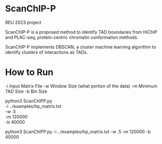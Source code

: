 # ScanChIP-P
REU 2023 project

ScanChIP-P is a proposed method to identify TAD boundaries from HiChIP and PLAC-seq, protein-centric chromatin conformation methods.

ScanChIP-P implements DBSCAN, a cluster machine learning algorithm to identify clusters of interactions as TADs.

# How to Run
-i Input Matrix File
-w Window Size (what portion of the data)
-m Minimum TAD Size
-b Bin Size

python3 ScanChIPP.py \
-i  ../examples/hp_matrix.txt\
-w .5 \
-m 120000 \
-b 40000

python3 ScanChIPP.py -i ../examples/hp_matrix.txt -w .5 -m 120000 -b 40000
